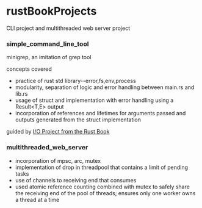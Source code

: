 # rustBookProjects
CLI project and multithreaded web server project

### simple_command_line_tool
minigrep, an imitation of grep tool

concepts covered

- practice of rust std library--error,fs,env,process
- modularity, separation of logic and error handling between main.rs and lib.rs
- usage of struct and implementation with error handling using a Result<T,E> output
- incorporation of references and lifetimes for arguments passed and outputs generated from the struct implementation

guided by <a href="https://doc.rust-lang.org/book/ch12-00-an-io-project.html"> I/O Project from the Rust Book </a>

### multithreaded_web_server
- incorporation of mpsc, arc, mutex
- implementation of drop in threadpool that contains a limit of pending tasks
- use of channels to receiving end that consumes
- used atomic reference counting combined with mutex to safely share the receiving end of the pool of threads; ensures only one worker owns a thread at a time
